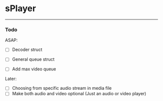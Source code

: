 # sPlayer
___

### Todo 
ASAP:
- [ ] Decoder struct
- [ ] General queue struct
- [ ] Add max video queue


Later:
- [ ] Choosing from specific audio stream in media file
- [ ] Make both audio and video optional (Just an audio or video player)
